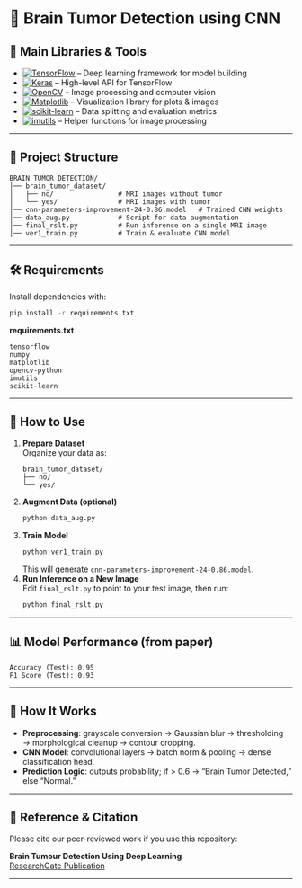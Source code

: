 # 🧠 Brain Tumor Detection using CNN

## 🔗 Main Libraries & Tools

- [![TensorFlow](https://img.shields.io/badge/TensorFlow-2.12-orange.svg)](https://www.tensorflow.org/) – Deep learning framework for model building  
- [![Keras](https://img.shields.io/badge/Keras-2.12-red.svg)](https://keras.io/) – High-level API for TensorFlow  
- [![OpenCV](https://img.shields.io/badge/OpenCV-4.7.0-blue.svg)](https://opencv.org/) – Image processing and computer vision  
- [![Matplotlib](https://img.shields.io/badge/Matplotlib-3.7.1-brightgreen.svg)](https://matplotlib.org/) – Visualization library for plots & images  
- [![scikit-learn](https://img.shields.io/badge/scikit--learn-1.2.2-yellow.svg)](https://scikit-learn.org/stable/) – Data splitting and evaluation metrics  
- [![imutils](https://img.shields.io/badge/imutils-0.5.4-lightgrey.svg)](https://github.com/jrosebr1/imutils) – Helper functions for image processing  

---

## 📂 Project Structure
```
BRAIN_TUMOR_DETECTION/
│── brain_tumor_dataset/
│   ├── no/                # MRI images without tumor
│   └── yes/               # MRI images with tumor
│── cnn-parameters-improvement-24-0.86.model   # Trained CNN weights
│── data_aug.py            # Script for data augmentation
│── final_rslt.py          # Run inference on a single MRI image
│── ver1_train.py          # Train & evaluate CNN model
```

---

## 🛠️ Requirements
Install dependencies with:
```bash
pip install -r requirements.txt
```

**requirements.txt**
```
tensorflow
numpy
matplotlib
opencv-python
imutils
scikit-learn
```

---

## 🚀 How to Use

1. **Prepare Dataset**  
   Organize your data as:
   ```
   brain_tumor_dataset/
   ├── no/
   └── yes/
   ```
2. **Augment Data (optional)**  
   ```bash
   python data_aug.py
   ```
3. **Train Model**  
   ```bash
   python ver1_train.py
   ```  
   This will generate `cnn-parameters-improvement-24-0.86.model`.
4. **Run Inference on a New Image**  
   Edit `final_rslt.py` to point to your test image, then run:
   ```bash
   python final_rslt.py
   ```

---
## 📊 Model Performance (from paper)

```
Accuracy (Test): 0.95  
F1 Score (Test): 0.93
```

---

## 🧮 How It Works
- **Preprocessing**: grayscale conversion → Gaussian blur → thresholding → morphological cleanup → contour cropping.  
- **CNN Model**: convolutional layers → batch norm & pooling → dense classification head.  
- **Prediction Logic**: outputs probability; if > 0.6 → “Brain Tumor Detected,” else “Normal.”

---

## 📜 Reference & Citation

Please cite our peer-reviewed work if you use this repository:

**Brain Tumour Detection Using Deep Learning**  
[ResearchGate Publication](https://www.researchgate.net/publication/352148333_Brain_Tumour_Detection_Using_Deep_Learning)

---
